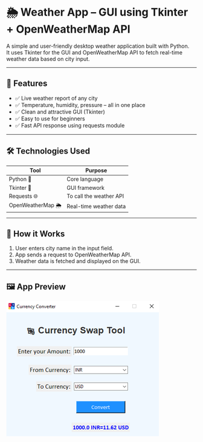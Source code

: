 # 🌦 Weather App – GUI using Tkinter + OpenWeatherMap API

A simple and user-friendly desktop weather application built with Python.  
It uses Tkinter for the GUI and OpenWeatherMap API to fetch real-time weather data based on city input.

---

## 📌 Features

- ✅ Live weather report of any city
- ✅ Temperature, humidity, pressure – all in one place
- ✅ Clean and attractive GUI (Tkinter)
- ✅ Easy to use for beginners
- ✅ Fast API response using requests module

---

## 🛠 Technologies Used

| Tool              | Purpose                    |
|-------------------|----------------------------|
| Python 🐍         | Core language              |
| Tkinter 🎨        | GUI framework              |
| Requests 🌐       | To call the weather API    |
| OpenWeatherMap 🌦  | Real-time weather data     |

---

## 📡 How it Works

1. User enters city name in the input field.
2. App sends a request to OpenWeatherMap API.
3. Weather data is fetched and displayed on the GUI.

---

## 🖼 App Preview

![WeatherApp Screenshot](preview.png)
